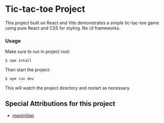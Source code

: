 # Tic-tac-toe Project

This project built on React and Vite demonstrates a simple tic-tac-toe game using pure React and CSS for styling. No UI frameworks.

### Usage

Make sure to run in project root:

```
$ npm intall
```

Then start the project:

```
$ npm run dev
```

This will watch the project directory and restart as necessary.

## Special Attributions for this project

- [maximilian](https://github.com/maxschwarzmueller)

